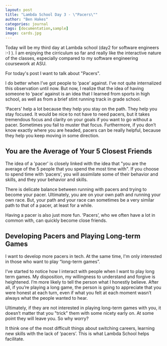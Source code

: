 ```yaml
---
layout: post
title: "Lambda School Day 3 - \"Pacers\""
author: "Ben Hakes"
categories: journal
tags: [documentation,sample]
image: cards.jpg
---
```


Today will be my third day at Lambda school (day2 for software engineers :-) ). I am enjoying the cirriculum so far and really like the interactive nature of the classes, especially compared to my software engineering coursework at ASU. 

For today's post I want to talk about "Pacers".

I do better when I’ve got people to ‘pace’ against. I’ve not quite internalized this observation until now. But now, I realize that the idea of having someone to ‘pace’ against is an idea that I learned from sports in high school, as well as from a brief stint running track in grade school.

‘Pacers’ help a lot because they help you stay on the path. They help you stay focused. It would be nice to not have to need pacers, but it takes tremendous focus and clarity on your goals if you want to go without a pacer. Sometimes you fail to muster that focus. Furthermore, if you don’t know exactly where you are headed, pacers can be really helpful, because they help you keep moving in some direction.

## You are the Average of Your 5 Closest Friends

The idea of a 'pacer' is closely linked with the idea that "you are the average of the 5 people that you spend the most time with". If you choose to spend time with ‘pacers’, you will assimilate some of their behavior and skills, and they your behavior and skills.

There is delicate balance between running with pacers and trying to become your pacer. Ultimately, you are on your own path and running your own race. But, your path and your race can sometimes be a very similar path to that of a pacer, at least for a while.

Having a pacer is also just more fun. ‘Pacers’, who we often have a lot in common with, can quickly become close friends.

## Developing Pacers and Playing Long-term Games

I want to develop more pacers in tech. At the same time, I'm only interested in those who want to play “long-term games”. 

I’ve started to notice how I interact with people when I want to play long term games. My disposition, my willingness to understand and forgive is heightened. I’m more likely to tell the person what I honestly believe. After all, if you’re playing a long game, the person is going to appreciate that you were honest at each turn, even if what you felt at each moment wasn’t always what the people wanted to hear. 

Ultimately, if they are not interested in playing long-term games with you, it doesn’t matter that you "trick" them with some nicety early on. At some point they will leave you. So why worry?

It think one of the most difficult things about switching careers, learning new skills with the lack of ‘pacers’. This is what Lambda School helps facilitate.
